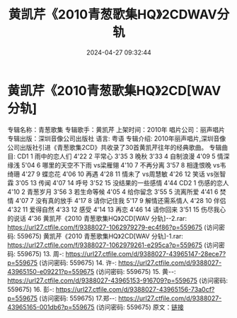 ﻿---
title: 黄凯芹《2010青葱歌集HQ》2CDWAV分轨
date: 2024-04-27 09:32:44
categories: WAV车载音乐、镜像
tags: 华语中文
---
# 黄凯芹《2010青葱歌集HQ》2CD[WAV分轨]

专辑名称：青葱歌集
专辑歌手：黄凯芹
上架时间：2010年
唱片公司：丽声唱片
专辑出版：深圳音像公司出版社
语言: 粤语
专辑介绍:
2010年丽声唱片,深圳音像公司出版社引进《青葱歌集2CD》共收录了30首黄凯芹往年的经典歌曲。
专辑曲目:
CD1
1 雨中的恋人们 4'22
2 平常心 3'35
3 晚秋 3'33
4 自制浪漫 4'09
5 情深缘浅 5'04
6 哪里的天空不下雨 vs梁雁翎 4'10
7 不再分离 3'57
8 相逢恨晚 vs韦绮珊 4'27
9 蝶恋花 4'06
10 再遇 4'28
11 情未了 vs周慧敏 4'26
12 笑话 vs张智霖 3'05
13 传闻 4'07
14 呼号 3'52
15 没结果的一些感情 4'44
CD2
1 伤感的恋人 4'10
2 青葱岁月 3'56
3 若生命等候 4'05
4 给你留念 3'55
5 流离所爱 4'41
6 焚情 4'07
7 没有真的放手 4'17
8 请你记住我 5'17
9 解情还需系情人 4'28
10 伴侣 4'32
11 爱得自然 4'33
12 感受 4'14
13 再恋 4'46
14 请你回来 3'51
15 伤尽我心的说话 4'36
黄凯芹《2010 青葱歌集HQ》2CD[WAV 分轨]--2.rar: https://url27.ctfile.com/f/9388027-1062979279-ec4f86?p=559675
(访问密码: 559675)
黄凯芹《2010 青葱歌集HQ》2CD[WAV 分轨]-1.rar: https://url27.ctfile.com/f/9388027-1062979261-e295ca?p=559675
(访问密码: 559675)
13. 周-: https://url27.ctfile.com/d/9388027-43965147-28ece7?p=559675
(访问密码: 559675)
14. 许-: https://url27.ctfile.com/d/9388027-43965150-e09221?p=559675
(访问密码: 559675)
15. 黄--: https://url27.ctfile.com/d/9388027-43965153-916709?p=559675
(访问密码: 559675)
16. 彭-: https://url27.ctfile.com/d/9388027-43965156-73a0cf?p=559675
(访问密码: 559675)
17.郑--: https://url27.ctfile.com/d/9388027-43965165-001db6?p=559675
(访问密码: 559675)
原文：[链接](https://blog.sina.com.cn/s/blog_1647c7e76010315cz.html)